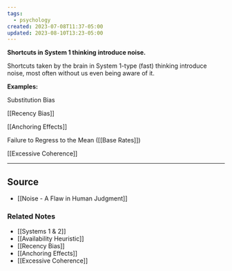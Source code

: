 ```yaml
---
tags:
  - psychology
created: 2023-07-08T11:37-05:00
updated: 2023-08-10T13:23-05:00
---
```

**Shortcuts in System 1 thinking introduce noise.**

Shortcuts taken by the brain in System 1-type (fast) thinking introduce noise, most often without us even being aware of it.

**Examples:**

Substitution Bias

[[Recency Bias]] 

[[Anchoring Effects]] 

Failure to Regress to the Mean ([[Base Rates]])

[[Excessive Coherence]] 

---

## Source
- [[Noise - A Flaw in Human Judgment]]

### Related Notes
- [[Systems 1 & 2]] 
- [[Availability Heuristic]] 
- [[Recency Bias]] 
- [[Anchoring Effects]] 
- [[Excessive Coherence]]